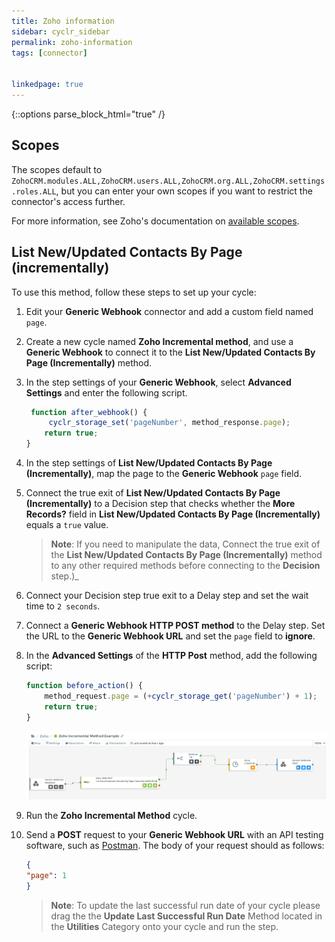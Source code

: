 ```yaml
---
title: Zoho information
sidebar: cyclr_sidebar
permalink: zoho-information
tags: [connector]


linkedpage: true
---
```

{::options parse_block_html="true" /}

<section class="card">

## Scopes

The scopes default to `ZohoCRM.modules.ALL,ZohoCRM.users.ALL,ZohoCRM.org.ALL,ZohoCRM.settings.roles.ALL`, but you can enter your own scopes if you want to restrict the connector's access further.

For more information, see Zoho's documentation on [available scopes](https://www.zoho.com/crm/developer/docs/api/v2/scopes.html).

</section>
<section class="card">

## List New/Updated Contacts By Page (incrementally)

To use this method, follow these steps to set up your cycle: 

1. Edit your **Generic Webhook** connector and add a custom field named `page`.

2. Create a new cycle named **Zoho Incremental method**, and use a **Generic Webhook** to connect it to the **List New/Updated Contacts By Page (Incrementally)** method. 

3. In the step settings of your **Generic Webhook**, select **Advanced Settings** and enter the following script.

   ```javascript
    function after_webhook() {   
        cyclr_storage_set('pageNumber', method_response.page);
       return true;
   }
   ```

4. In the step settings of **List New/Updated Contacts By Page (Incrementally)**, map the page to the **Generic Webhook** `page` field. 

5. Connect the true exit of **List New/Updated Contacts By Page (Incrementally)** to a Decision step that checks whether the **More Records?** field in  **List New/Updated Contacts By Page (Incrementally)** equals a `true` value.  
   > **Note**: If you need to manipulate the data, Connect the true exit of the **List New/Updated Contacts By Page (Incrementally)** method to any other required methods before connecting to the **Decision** step.)_

6. Connect your Decision step true exit to a Delay step and set the wait time to `2 seconds`.

7. Connect a **Generic Webhook HTTP POST method** to the Delay step. Set the URL to the **Generic Webhook URL** and set the `page` field to **ignore**.

8. In the **Advanced Settings** of the **HTTP Post** method, add the following script:

   ```javascript
   function before_action() {
       method_request.page = (+cyclr_storage_get('pageNumber') + 1);
       return true;
   }
   ```

   ![The zoho incremental cycle.](./images/zoho_incremental_cycle.png)

9. Run the  **Zoho Incremental Method** cycle.

10. Send a **POST** request to your **Generic Webhook URL** with an API testing software, such as [Postman](https://www.postman.com/). The body of your request should as follows: 

    ```json
    {
    "page": 1
    }
    ```

    > **Note**: To update the last successful run date of your cycle please drag the the **Update Last Successful Run Date** Method located in the **Utilities**  Category onto your cycle and run the step. 

</section>
